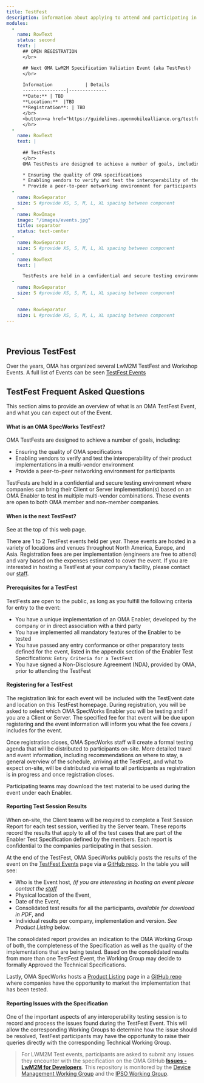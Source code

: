 ```yaml
---
title: TestFest
description: information about applying to attend and participating in an OMA TestFest
modules:
  -
    name: RowText
    status: second
    text: |
      ## OPEN REGISTRATION
      </br>

      ## Next OMA LwM2M Specification Valiation Event (aka TestFest)
      </br>
      
      Information            | Details
      ----------------|--------------
      **Date:** | TBD
      **Location:**  |TBD
      **Registration**: | TBD
      </br>
      <button><a href="https://guidelines.openmobilealliance.org/testfests" target="_blank">See Previous Events</a></button>
      </br>
  -
    name: RowText
    text: | 
      
      ## TestFests
      </br>
      OMA TestFests are designed to achieve a number of goals, including:

      * Ensuring the quality of OMA specifications
      * Enabling vendors to verify and test the interoperability of their product implementations in a multi-vendor environment
      * Provide a peer-to-peer networking environment for participants
  -
    name: RowSeparator
    size: S #provide XS, S, M, L, XL spacing between component
  -
    name: RowImage
    image: "/images/events.jpg"
    title: separator
    status: text-center
  -
    name: RowSeparator
    size: S #provide XS, S, M, L, XL spacing between component
  -
    name: RowText
    text: | 

      TestFests are held in a confidential and secure testing environment where companies can bring their Client or Server implementation(s) based on an OMA Enabler to test in multiple multi-vendor combinations. These events are open to both OMA member and non-member companies.
  -
    name: RowSeparator
    size: S #provide XS, S, M, L, XL spacing between component
  -

    name: RowSeparator
    size: L #provide XS, S, M, L, XL spacing between component
---
```

</br>

## Previous TestFest

Over the years, OMA has organized several LwM2M TestFest and Workshop Events. A full list of Events can be seen <a href="https://guidelines.openmobilealliance.org/testfests" target="_blank">TestFest Events</a>

## TestFest Frequent Asked Questions

This section aims to provide an overview of what is an OMA TestFest Event, and what you can expect out of the Event.

#### What is an OMA SpecWorks TestFest?

OMA TestFests are designed to achieve a number of goals, including:

* Ensuring the quality of OMA specifications
* Enabling vendors to verify and test the interoperability of their product implementations in a multi-vendor environment
* Provide a peer-to-peer networking environment for participants

TestFests are held in a confidential and secure testing environment where companies can bring their Client or Server implementation(s) based on an OMA Enabler to test in multiple multi-vendor combinations. These events are open to both OMA member and non-member companies.

#### When is the next TestFest?

See at the top of this web page.

There are 1 to 2 TestFest events held per year. These events are hosted in a variety of locations and venues throughout North America, Europe, and Asia. Registration fees are per implementation (engineers are free to attend) and vary based on the expenses estimated to cover the event. If you are interested in hosting a TestFest at your company’s facility, please contact our <a href="https://omaspecworks.org/contact-us/" target="_blank">staff</a>.

#### Prerequisites for a TestFest

TestFests are open to the public, as long as you fulfill the following criteria for entry to the event:

* You have a unique implementation of an OMA Enabler, developed by the company or in direct association with a third party
* You have implemented all mandatory features of the Enabler to be tested
* You have passed any entry conformance or other preparatory tests defined for the event, listed in the appendix section of the Enabler Test Specifications: `Entry Criteria for a TestFest`
* You have signed a Non-Disclosure Agreement (NDA), provided by OMA, prior to attending the TestFest

#### Registering for a TestFest

The registration link for each event will be included with the TestEvent date and location on this TestFest homepage. During registration, you will be asked to select which OMA SpecWorks Enabler you will be testing and if you are a Client or Server. The specified fee for that event will be due upon registering and the event information will inform you what the fee covers / includes for the event.

Once registration closes, OMA SpecWorks staff will create a formal testing agenda that will be distributed to participants on-site. More detailed travel and event information, including recommendations on where to stay, a general overview of the schedule, arriving at the TestFest, and what to expect on-site, will be distributed via email to all participants as registration is in progress and once registration closes.

Participating teams may download the test material to be used during the event under each Enabler.

#### Reporting Test Session Results

When on-site, the Client teams will be required to complete a Test Session Report for each test session, verified by the Server team. These reports record the results that apply to all of the test cases that are part of the Enabler Test Specification defined by the members. Each report is confidential to the companies participating in that session.

At the end of the TestFest, OMA SpecWorks publicly posts the results of the event on the <a href="https://guidelines.openmobilealliance.org/testfests" target="_blank">TestFest Events</a> page via a <a href="https://github.com/OpenMobileAlliance/dmse-documentation/tree/master/content/en" target="_blank">GitHub repo</a>. In the table you will see:
* Who is the Event host, _(if you are interesting in hosting an event please contact the <a href="https://omaspecworks.org/contact-us/" target="_blank">staff</a>_
* Physical location of the Event,
* Date of the Event,
* Consolidated test results for all the participants, _available for download in PDF_, and
* Individual results per company, implementation and version. _See Product Listing_ below.

 The consolidated report provides an indication to the OMA Working Group of both, the completeness of the Specification as well as the quality of the implementations that are being tested. Based on the consolidated results from more than one TestFest Event, the Working Group may decide to formally Approved the Technical Specifications.

Lastly, OMA SpecWorks hosts a <a href="https://guidelines.openmobilealliance.org/listing" target="_blank">Product Listing</a> page in a <a href="https://github.com/OpenMobileAlliance/dmse-documentation/tree/master/content/en" target="_blank">GitHub repo</a> where companies have the opportunity to market the implementation that has been tested. 

#### Reporting Issues with the Specification

One of the important aspects of any interoperability testing session is to record and process the issues found during the TestFest Event. This will allow the corresponding Working Groups to determine how the issue should be resolved, TestFest participants may have the opportunity to raise their queries directly with the corresponding Technical Working Group.

> For LWM2M Test events, participants are asked to submit any issues they encounter with the specification on the OMA GitHub <a href="https://github.com/OpenMobileAlliance/OMA_LwM2M_for_Developers/issues" target="_blank"><strong>Issues - LwM2M for Developers</strong></a>. This repository  is monitored by the <a href="https://lwm2m.openmobilealliance.org/about/" target="_blank">Device Management Working Group</a> and the <a href="https://lwm2m.openmobilealliance.org/about/" target="_blank">IPSO Working Group</a>.

